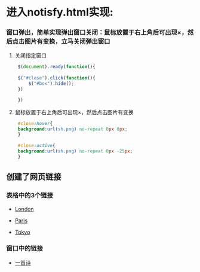 
#  进入notisfy.html实现:

### 窗口弹出，简单实现弹出窗口关闭：鼠标放置于右上角后可出现×，然后点击图片有变换，立马关闭弹出窗口

1. 关闭指定窗口
   ```js
    $(document).ready(function(){
  
	$("#close").click(function(){
		$("#box").hide();
	})

    })
    ```  

  
2. 鼠标放置于右上角后可出现×，然后点击图片有变换

   ```css
    #close:hover{
    background:url(sh.png) no-repeat 0px 0px;
    }
  
    #close:active{
	background:url(sh.png) no-repeat 0px -25px;
    }
    ```

## 创建了网页链接  


   ### 表格中的3个链接

+ [London](https://baike.baidu.com/item/%E4%BC%A6%E6%95%A6/862?fr=aladdin)  

+ [Paris](https://baike.baidu.com/item/%E5%B7%B4%E9%BB%8E/858?fr=aladdin)  

+ [Tokyo](https://baike.baidu.com/item/%E4%B8%9C%E4%BA%AC/438)  


###  窗口中的链接

+ [一首诗](诗.html)